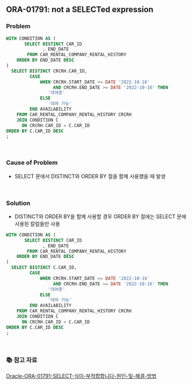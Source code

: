 ## ORA-01791: not a SELECTed expression

### Problem
```SQL
WITH CONDITION AS (
       SELECT DISTINCT CAR_ID
              , END_DATE
        FROM CAR_RENTAL_COMPANY_RENTAL_HISTORY
    ORDER BY END_DATE DESC
)
  SELECT DISTINCT CRCRH.CAR_ID,
         CASE
             WHEN CRCRH.START_DATE <= DATE '2022-10-16' 
                  AND CRCRH.END_DATE >= DATE '2022-10-16' THEN
                '대여중'
             ELSE
                '대여 가능'
         END AVAILABILITY
    FROM CAR_RENTAL_COMPANY_RENTAL_HISTORY CRCRH
    JOIN CONDITION C
      ON CRCRH.CAR_ID = C.CAR_ID
ORDER BY C.CAR_ID DESC
;
```

<br/>

### Cause of Problem
* SELECT 문에서 DISTINCT와 ORDER BY 절을 함께 사용했을 때 발생

<br/>

### Solution
* DISTINCT와 ORDER BY을 함께 사용할 경우 ORDER BY 절에는 SELECT 문에 사용된 칼럼들만 사용
```SQL
WITH CONDITION AS (
       SELECT DISTINCT CAR_ID
              , END_DATE
        FROM CAR_RENTAL_COMPANY_RENTAL_HISTORY
    ORDER BY END_DATE DESC
)
  SELECT DISTINCT C.CAR_ID,
         CASE
             WHEN CRCRH.START_DATE <= DATE '2022-10-16' 
                  AND CRCRH.END_DATE >= DATE '2022-10-16' THEN
                '대여중'
             ELSE
                '대여 가능'
         END AVAILABILITY
    FROM CAR_RENTAL_COMPANY_RENTAL_HISTORY CRCRH
    JOIN CONDITION C
      ON CRCRH.CAR_ID = C.CAR_ID
ORDER BY C.CAR_ID DESC
;
```

<br/>

### 📚 참고 자료
[Oracle-ORA-01791-SELECT-식이-부적합합니다-원인-및-해결-방법](https://junghn.tistory.com/entry/Oracle-ORA-01791-SELECT-%EC%8B%9D%EC%9D%B4-%EB%B6%80%EC%A0%81%ED%95%A9%ED%95%A9%EB%8B%88%EB%8B%A4-%EC%9B%90%EC%9D%B8-%EB%B0%8F-%ED%95%B4%EA%B2%B0-%EB%B0%A9%EB%B2%95)